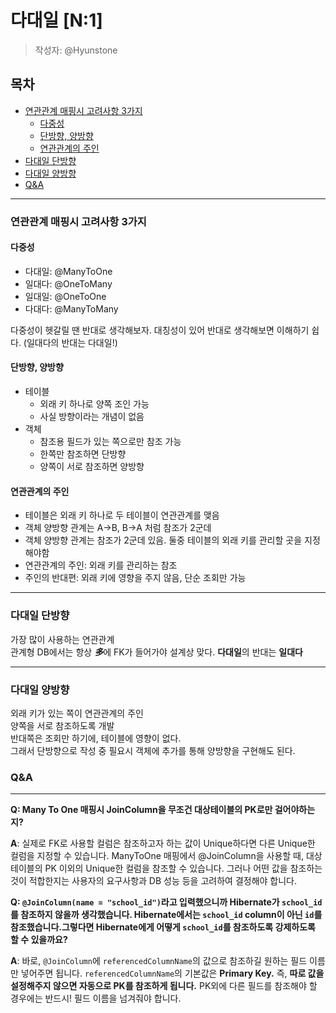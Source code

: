 # 다대일 [N:1]
> 작성자: @Hyunstone

## 목차
 - [연관관계 매핑시 고려사항 3가지](#연관관계-매핑시-고려사항-3가지)
   - [다중성](#다중성)
   - [단방향, 양방향](#단방향-양방향)
   - [연관관계의 주인](#연관관계의-주인)
 - [다대일 단방향](#다대일-단방향)
 - [다대일 양방향](#다대일-양방향)
 - [Q&A](#qa)
---
### 연관관계 매핑시 고려사항 3가지

#### 다중성
 - 다대일: @ManyToOne
 - 일대다: @OneToMany
 - 일대일: @OneToOne
 - 다대다: @ManyToMany

다중성이 헷갈릴 땐 반대로 생각해보자.
대칭성이 있어 반대로 생각해보면 이해하기 쉽다. (일대다의 반대는 다대일!)

#### 단방향, 양방향
- 테이블
  - 외래 키 하나로 양쪽 조인 가능
  - 사실 방향이라는 개념이 없음
- 객체
  - 참조용 필드가 있는 쪽으로만 참조 가능
  - 한쪽만 참조하면 단방향
  - 양쪽이 서로 참조하면 양방향

#### 연관관계의 주인
 - 테이블은 외래 키 하나로 두 테이블이 연관관계를 맺음
 - 객체 양방향 관계는 A->B, B->A 처럼 참조가 2군데
 - 객체 양방향 관계는 참조가 2군데 있음. 둘중 테이블의 외래 키를 관리할 곳을 지정해야함
 - 연관관계의 주인: 외래 키를 관리하는 참조
 - 주인의 반대편: 외래 키에 영향을 주지 않음, 단순 조회만 가능

---
### 다대일 단방향
가장 많이 사용하는 연관관계<br>
관계형 DB에서는 항상 ***多***에 FK가 들어가야 설계상 맞다.
**다대일**의 반대는 **일대다**

---
### 다대일 양방향
외래 키가 있는 쪽이 연관관계의 주인<br>
양쪽을 서로 참조하도록 개발<br>
반대쪽은 조회만 하기에, 테이블에 영향이 없다.<br>
그래서 단방향으로 작성 중 필요시 객체에 추가를 통해 양방향을 구현해도 된다.

### Q&A
---
**Q: Many To One 매핑시 JoinColumn을 무조건 대상테이블의 PK로만 걸어야하는지?**

**A**: 실제로 FK로 사용할 컬럼은 참조하고자 하는 값이 Unique하다면 다른 Unique한 컬럼을 지정할 수 있습니다. ManyToOne 매핑에서 @JoinColumn을 사용할 때, 대상 테이블의 PK 이외의 Unique한 컬럼을 참조할 수 있습니다. 그러나 어떤 값을 참조하는 것이 적합한지는 사용자의 요구사항과 DB 성능 등을 고려하여 결정해야 합니다.

**Q: `@JoinColumn(name = "school_id")`라고 입력했으니까 Hibernate가 `school_id`를 참조하지 않을까 생각했습니다. Hibernate에서는 `school_id` column이 아닌 `id`를 참조했습니다.그렇다면 Hibernate에게 어떻게 `school_id`를 참조하도록 강제하도록 할 수 있을까요?**

**A**: 바로, `@JoinColumn`에 `referencedColumnName`의 값으로 참조하길 원하는 필드 이름만 넣어주면 됩니다. `referencedColumnName`의 기본값은 **Primary Key.** 즉, **따로 값을 설정해주지 않으면 자동으로 PK를 참조하게 됩니다.** PK외에 다른 필드를 참조해야 할 경우에는 반드시! 필드 이름을 넘겨줘야 합니다.